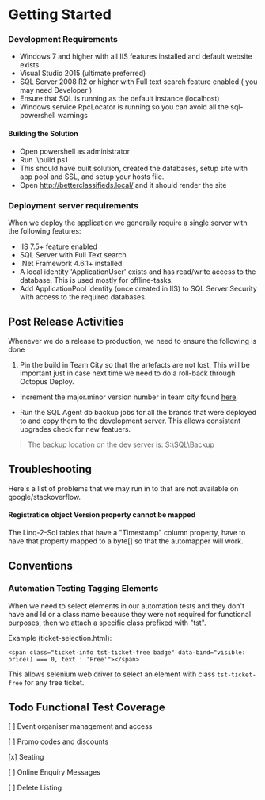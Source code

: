 # Getting Started #

### Development Requirements

- Windows 7 and higher with all IIS features installed and default website exists
- Visual Studio 2015 (ultimate preferred)
- SQL Server 2008 R2 or higher with Full text search feature enabled ( you may need Developer  )
- Ensure that SQL is running as the default instance (localhost)
- Windows service RpcLocator is running so you can avoid all the sql-powershell warnings


#### Building the Solution

- Open powershell as administrator
- Run .\build.ps1
- This should have built solution, created the databases, setup site with app pool and SSL, and setup your hosts file.
- Open http://betterclassifieds.local/ and it should render the site


### Deployment server requirements

When we deploy the application we generally require a single server with the following features:

- IIS 7.5+ feature enabled
- SQL Server with Full Text search
- .Net Framework 4.6.1+ installed
- A local identity 'ApplicationUser' exists and has read/write access to the database. This is used mostly for offline-tasks.
- Add ApplicationPool identity (once created in IIS) to SQL Server Security with access to the required databases.

## Post Release Activities


Whenever we do a release to production, we need to ensure the following is done


1. Pin the build in Team City so that the artefacts are not lost. This will be important just in case next time we need to do a roll-back through Octopus Deploy.

- Increment the major.minor version number in team city found [here](http://build.paramountit.com.au/admin/editBuildParams.html?id=buildType:bt2).

- Run the SQL Agent db backup jobs for all the brands that were deployed to and copy them to the development server. This allows consistent upgrades check for new featuers. 
> The backup location on the dev server is: S:\SQL\Backup



## Troubleshooting
Here's a list of problems that we may run in to that are not available on google/stackoverflow.

#### Registration object Version property cannot be mapped 

The Linq-2-Sql tables that have a "Timestamp" column property, have to have that
property mapped to a byte[] so that the automapper will work.


## Conventions

### Automation Testing Tagging Elements

When we need to select elements in our automation tests
and they don't have and Id or a class name because they 
were not required for functional purposes, then we attach
a specific class prefixed with "tst". 

Example (ticket-selection.html):

``` 
<span class="ticket-info tst-ticket-free badge" data-bind="visible: price() === 0, text : 'Free'"></span>
```

This allows selenium web driver to select an element with class ```tst-ticket-free``` for any free ticket.


## Todo Functional Test Coverage


[ ] Event organiser management and access

[ ] Promo codes and discounts

[x] Seating

[ ] Online Enquiry Messages

[ ] Delete Listing